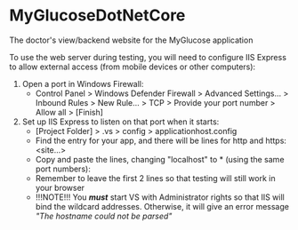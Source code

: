 # MyGlucoseDotNetCore
The doctor's view/backend website for the MyGlucose application

To use the web server during testing, you will need to configure IIS Express to allow external access (from mobile devices or other computers):
1. Open a port in Windows Firewall:
   - Control Panel > Windows Defender Firewall > Advanced Settings… > Inbound Rules > New Rule… > TCP > Provide your port number > Allow all > [Finish]
2. Set up IIS Express to listen on that port when it starts:
   - [Project Folder] > .vs > config > applicationhost.config
   - Find the entry for your app, and there will be lines for http and https:
     <site...>
		<bindings>
		   <binding protocol="http" bindingInformation="*:12345:localhost" />
		   <binding protocol="https" bindingInformation="*:54321:localhost" />
   - Copy and paste the lines, changing "localhost" to * (using the same port numbers):
		   <binding protocol="http" bindingInformation="*:12345:*" />
		   <binding protocol="https" bindingInformation="*:54321:*" />
		</bindings>
	 </site>
   - Remember to leave the first 2 lines so that testing will still work in your browser
   - !!!NOTE!!! You **_must_** start VS with Administrator rights so that IIS will bind the wildcard addresses. Otherwise, it will give an error message _"The hostname could not be parsed"_
